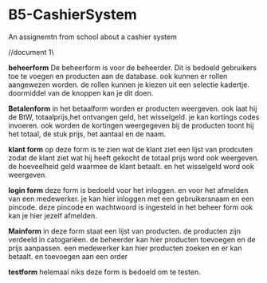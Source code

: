 # B5-CashierSystem
An assignemtn from school about a cashier system


//document 1\\

**beheerform**
De beheerform is voor de beheerder.
Dit is bedoeld gebruikers toe te voegen en producten aan de database.
ook kunnen er rollen aangewezen worden. 
de rollen kunnen je kiezen uit een selectie kadertje.
doormiddel van de knoppen kan je dit doen.



**Betalenform**
in het betaalform worden er producten weergeven.
ook laat hij de BtW, totaalprijs,het ontvangen geld, het wisselgeld.
je kan kortings codes invoeren.
ook worden de kortingen weergegeven
bij de producten toont hij het totaal, de stuk prijs, het aantaal en de naam.

**klant form**
op deze form is te zien wat de klant ziet
een lijst van prodcuten zodat de klant ziet wat hij heeft gekocht
de totaal prijs word ook weergeven.
de hoeveelheid geld waarmee de klant betaalt.
en het wisselgeld word ook weergeven.



**login form**
deze form is bedoeld voor het inloggen.
en voor het afmelden van een medewerker.
je kan hier inloggen met een gebruikersnaam en een pincode.
deze pincode en wachtwoord is ingesteld in het beheer form
ook kan je hier jezelf afmelden.





**Mainform**
in deze form staat een lijst van producten.
de producten zijn verdeeld in catogariëen.
de beheerder kan hier producten toevoegen en de prijs aanpassen.
een medewerker kan hier producten zoeken en er kan betaalt.
en toevoegen aan een order




**testform**
helemaal niks deze form is bedoeld om te testen.
